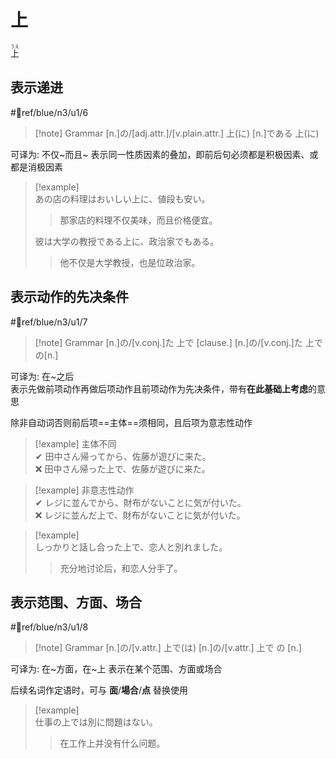 # 上

<ruby>上<rt>うえ</rt></ruby>

## 表示递进

 #📖ref/blue/n3/u1/6

> [!note] Grammar
> [n.]の/[adj.attr.]/[v.plain.attr.] 上(に)
> [n.]である 上(に)

可译为: 不仅~而且~
表示同一性质因素的叠加，即前后句必须都是积极因素、或都是消极因素

> [!example]  
> あの店の料理はおいしい上に、値段も安い。  
> > 那家店的料理不仅美味，而且价格便宜。  
>
> 彼は大学の教授である上に、政治家でもある。  
> > 他不仅是大学教授，也是位政治家。  
>

## 表示动作的先决条件

 #📖ref/blue/n3/u1/7

> [!note] Grammar
> [n.]の/[v.conj.]た 上で [clause.]
> [n.]の/[v.conj.]た 上での[n.]

可译为: 在~之后  
表示先做前项动作再做后项动作且前项动作为先决条件，带有**在此基础上考虑**的意思  

除非自动词否则前后项==主体==须相同，且后项为意志性动作  
> [!example] 主体不同  
> ✔ 田中さん帰ってから、佐藤が遊びに来た。  
> ❌ 田中さん帰った上で、佐藤が遊びに来た。  
>

> [!example] 非意志性动作  
> ✔ レジに並んでから、財布がないことに気が付いた。  
> ❌ レジに並んだ上で、財布がないことに気が付いた。  
>

> [!example]  
> しっかりと話し合った上で、恋人と別れました。  
> > 充分地讨论后，和恋人分手了。  
>

## 表示范围、方面、场合

 #📖ref/blue/n3/u1/8

> [!note] Grammar
> [n.]の/[v.attr.] 上で(は)
> [n.]の/[v.attr.] 上で の [n.]

可译为: 在~方面，在~上
表示在某个范围、方面或场合

后续名词作定语时，可与 **面**/**場合**/**点** 替换使用

> [!example]  
> 仕事の上では別に問題はない。  
> > 在工作上并没有什么问题。  

